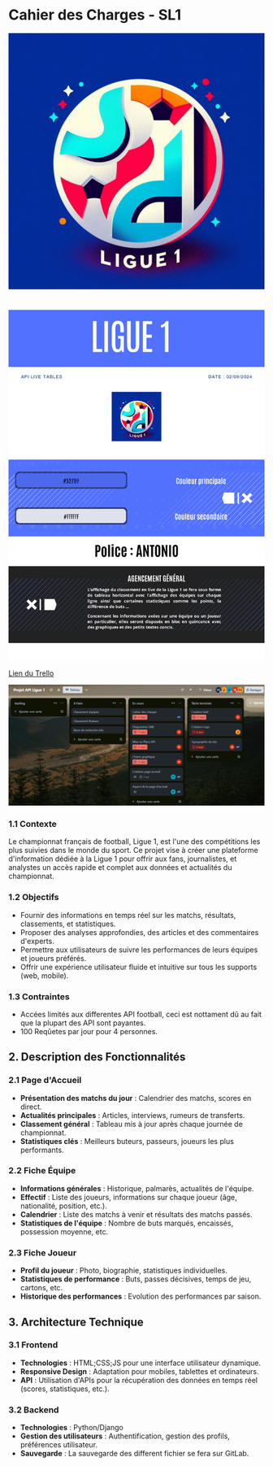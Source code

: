 # Cahier des Charges - SL1

![Mon image](./img/logo_SL1.jpg)


![Mon image](./img/charte.jpg)


[Lien du Trello](https://trello.com/invite/b/66d57437756fb643c0a3293b/ATTI540b7761f6618555667af0cad6c02056458CA623/projet-api-ligue-1)


![Mon image](./img/trello.png)

### 1.1 Contexte
Le championnat français de football, Ligue 1, est l'une des compétitions les plus suivies dans le monde du sport. Ce projet vise à créer une plateforme d'information dédiée à la Ligue 1 pour offrir aux fans, journalistes, et analystes un accès rapide et complet aux données et actualités du championnat.



### 1.2 Objectifs
- Fournir des informations en temps réel sur les matchs, résultats, classements, et statistiques.
- Proposer des analyses approfondies, des articles et des commentaires d'experts.
- Permettre aux utilisateurs de suivre les performances de leurs équipes et joueurs préférés.
- Offrir une expérience utilisateur fluide et intuitive sur tous les supports (web, mobile).


### 1.3 Contraintes
- Accées limités aux differentes API football, ceci est nottament dû au fait que la plupart des API sont payantes.
- 100 Reqûetes par jour pour 4 personnes.


## 2. Description des Fonctionnalités

### 2.1 Page d'Accueil
- **Présentation des matchs du jour** : Calendrier des matchs, scores en direct.
- **Actualités principales** : Articles, interviews, rumeurs de transferts.
- **Classement général** : Tableau mis à jour après chaque journée de championnat.
- **Statistiques clés** : Meilleurs buteurs, passeurs, joueurs les plus performants.

### 2.2 Fiche Équipe
- **Informations générales** : Historique, palmarès, actualités de l'équipe.
- **Effectif** : Liste des joueurs, informations sur chaque joueur (âge, nationalité, position, etc.).
- **Calendrier** : Liste des matchs à venir et résultats des matchs passés.
- **Statistiques de l'équipe** : Nombre de buts marqués, encaissés, possession moyenne, etc.

### 2.3 Fiche Joueur
- **Profil du joueur** : Photo, biographie, statistiques individuelles.
- **Statistiques de performance** : Buts, passes décisives, temps de jeu, cartons, etc.
- **Historique des performances** : Evolution des performances par saison.



## 3. Architecture Technique

### 3.1 Frontend
- **Technologies** : HTML;CSS;JS pour une interface utilisateur dynamique.
- **Responsive Design** : Adaptation pour mobiles, tablettes et ordinateurs.
- **API** : Utilisation d'APIs pour la récupération des données en temps réel (scores, statistiques, etc.).

### 3.2 Backend
- **Technologies** :  Python/Django
- **Gestion des utilisateurs** : Authentification, gestion des profils, préférences utilisateur.
- **Sauvegarde** : La sauvegarde des different fichier se fera sur GitLab.

